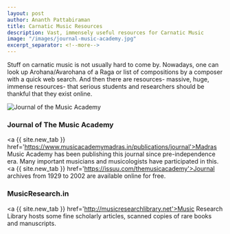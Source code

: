 ```yaml
---
layout: post
author: Ananth Pattabiraman
title: Carnatic Music Resources
description: Vast, immensely useful resources for Carnatic Music 
image: "/images/journal-music-academy.jpg"
excerpt_separator: <!--more-->
---
```

Stuff on carnatic music is not usually hard to come by. Nowadays, one can look up Arohana/Avarohana of a Raga or list of compositions by a composer with a quick web search. And then there are resources- massive, huge, immense resources- that serious students and researchers should be thankful that they exist online.

<img class="img-fluid" alt="Journal of the Music Academy" src="{{ page.image | absolute_url }}" />
<!--more-->

### Journal of The Music Academy

<a {{ site.new_tab }} href='https://www.musicacademymadras.in/publications/journal'>Madras Music Academy</a> has been publishing this journal since pre-independence era. Many important musicians and musicologists have participated in this. <a {{ site.new_tab }} href='https://issuu.com/themusicacademy'>Journal archives</a> from 1929 to 2002 are available online for free.

### MusicResearch.in

 <a {{ site.new_tab }} href='http://musicresearchlibrary.net'>Music Research Library</a> hosts some fine scholarly articles, scanned copies of rare books and manuscripts.
